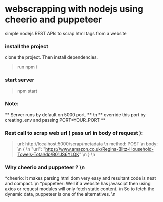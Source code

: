 # webscrapping with nodejs using cheerio and puppeteer

simple nodejs  REST APIs to scrap html tags from a website

### install the project
clone the project. Then install dependencies.

> run npm i

### start server

> npm start

### Note:

** Server runs by default on 5000 port. ** \n
** override this port by creating .env and passing PORT=YOUR_PORT **


### Rest call to scrap web url ( pass url in body of request ):

> url:  http://localhost:5000/scrap/metadata \n
> method: POST \n
body:  \n
> { \n
>    "url": "https://www.amazon.co.uk/Regina-Blitz-Household-Towels-Total/dp/B01JS6YLQK" \n 
> } \n

### Why cheerio and puppeteer ? \n
*cheerio: It makes parsing html dom very easy and resultant code is neat and compact. \n
*puppeteer: Well if a website has javascipt then using axios or request modules will only fetch static content. \n
So to fetch the dynamic data, puppeteer is one of the alternatives. \n
